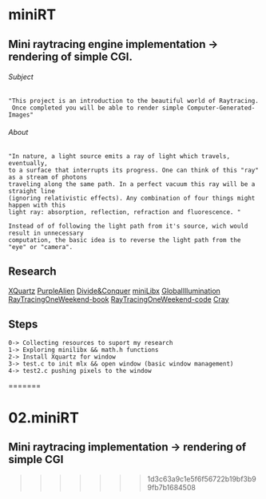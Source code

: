 # miniRT
## Mini raytracing engine implementation -> rendering of simple CGI.

###### Subject
```
"This project is an introduction to the beautiful world of Raytracing.  
 Once completed you will be able to render simple Computer-Generated-Images"
```
###### About
```
"In nature, a light source emits a ray of light which travels, eventually,  
to a surface that interrupts its progress. One can think of this "ray" as a stream of photons  
traveling along the same path. In a perfect vacuum this ray will be a straight line  
(ignoring relativistic effects). Any combination of four things might happen with this  
light ray: absorption, reflection, refraction and fluorescence. "
```
```
Instead of of following the light path from it's source, wich would result in unnecessary  
computation, the basic idea is to reverse the light path from the "eye" or "camera".
```
## Research

[XQuartz](https://www.xquartz.org/)
[PurpleAlien](https://www.purplealienplanet.com/node/20)
[Divide&Conquer](https://cs.swansea.ac.uk/wordpressvc/wp-content/uploads/2012/10/d-and-c-ray-tracing.pdf)
[miniLibx](https://harm-smits.github.io/42docs/libs/minilibx/getting_started.html)
[GlobalIllumination](http://www.kevinbeason.com/smallpt/)
[RayTracingOneWeekend-book](https://raytracing.github.io/books/RayTracingInOneWeekend.html)
[RayTracingOneWeekend-code](https://github.com/RayTracing/raytracing.github.io/blob/master/books/RayTracingInOneWeekend.html)
[Cray](https://awesomeopensource.com/project/vkoskiv/c-ray)


## Steps
 ```
0-> Collecting resources to suport my research
1-> Exploring minilibx && math.h functions
2-> Install Xquartz for window
3-> test.c to init mlx && open window (basic window management) 
4-> test2.c pushing pixels to the window
```
=======
# 02.miniRT
## Mini raytracing implementation -> rendering of simple CGI 
>>>>>>> 1d3c63a9c1e5f6f56722b19bf3b99fb7b1684508
